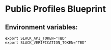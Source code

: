 # Public Profiles Blueprint

## Environment variables:

    export SLACK_API_TOKEN="TBD"
    export SLACK_VERIFICATION_TOKEN="TBD"
